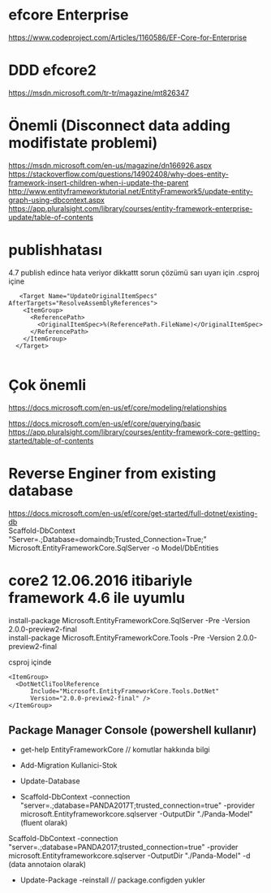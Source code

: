 # efcore Enterprise
https://www.codeproject.com/Articles/1160586/EF-Core-for-Enterprise

# DDD efcore2
https://msdn.microsoft.com/tr-tr/magazine/mt826347

# Önemli  (Disconnect data adding modifistate problemi)
https://msdn.microsoft.com/en-us/magazine/dn166926.aspx
https://stackoverflow.com/questions/14902408/why-does-entity-framework-insert-children-when-i-update-the-parent
http://www.entityframeworktutorial.net/EntityFramework5/update-entity-graph-using-dbcontext.aspx
https://app.pluralsight.com/library/courses/entity-framework-enterprise-update/table-of-contents

# publishhatası
4.7 publish edince hata veriyor dikkattt sorun çözümü
sarı uyarı için .csproj içine

````
   <Target Name="UpdateOriginalItemSpecs" AfterTargets="ResolveAssemblyReferences">
    <ItemGroup>
      <ReferencePath>
        <OriginalItemSpec>%(ReferencePath.FileName)</OriginalItemSpec>
      </ReferencePath>
    </ItemGroup>
  </Target>
  
````

# Çok önemli
https://docs.microsoft.com/en-us/ef/core/modeling/relationships

https://docs.microsoft.com/en-us/ef/core/querying/basic  
https://app.pluralsight.com/library/courses/entity-framework-core-getting-started/table-of-contents  

# Reverse Enginer from existing database
https://docs.microsoft.com/en-us/ef/core/get-started/full-dotnet/existing-db  
Scaffold-DbContext "Server=.;Database=domaindb;Trusted_Connection=True;" Microsoft.EntityFrameworkCore.SqlServer -o Model/DbEntities


# core2  12.06.2016 itibariyle framework 4.6 ile uyumlu
install-package Microsoft.EntityFrameworkCore.SqlServer -Pre -Version 2.0.0-preview2-final  
install-package Microsoft.EntityFrameworkCore.Tools -Pre -Version 2.0.0-preview2-final  

csproj içinde 
````
<ItemGroup>
  <DotNetCliToolReference
      Include="Microsoft.EntityFrameworkCore.Tools.DotNet"
      Version="2.0.0-preview2-final" />
</ItemGroup>
````

## Package Manager Console (powershell kullanır)
- get-help EntityFrameworkCore   // komutlar hakkında bilgi

- Add-Migration Kullanici-Stok
- Update-Database
- Scaffold-DbContext -connection "server=.;database=PANDA2017T;trusted_connection=true" -provider microsoft.Entityframeworkcore.sqlserver -OutputDir "./Panda-Model"  (fluent olarak)

Scaffold-DbContext -connection "server=.;database=PANDA2017;trusted_connection=true" -provider microsoft.Entityframeworkcore.sqlserver -OutputDir "./Panda-Model" -d (data annotaion olarak)


- Update-Package -reinstall  // package.configden yukler
